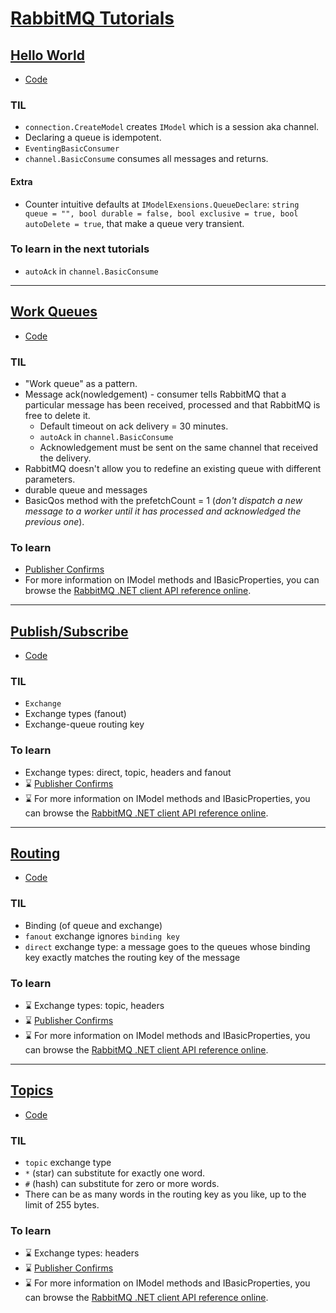 # [RabbitMQ Tutorials](https://www.rabbitmq.com/getstarted.html)

## [Hello World](https://www.rabbitmq.com/tutorials/tutorial-one-dotnet.html)
* [Code](./HelloWorld)

### TIL
* `connection.CreateModel` creates `IModel` which is a session aka channel.
* Declaring a queue is idempotent.
* `EventingBasicConsumer`
* `channel.BasicConsume` consumes all messages and returns.

#### Extra
* Counter intuitive defaults at `IModelExensions.QueueDeclare`: `string queue = "", bool durable = false, bool exclusive = true, bool autoDelete = true`, that make a queue very transient.

### To learn in the next tutorials
* `autoAck` in `channel.BasicConsume`

---

## [Work Queues](https://www.rabbitmq.com/tutorials/tutorial-two-dotnet.html)
* [Code](./WorkQueues)

### TIL
* "Work queue" as a pattern.
* Message ack(nowledgement) - consumer tells RabbitMQ that a particular message has been received, processed and that RabbitMQ is free to delete it.
  * Default timeout on ack delivery = 30 minutes.
  * `autoAck` in `channel.BasicConsume`
  * Acknowledgement must be sent on the same channel that received the delivery.
* RabbitMQ doesn't allow you to redefine an existing queue with different parameters.
* durable queue and messages
* BasicQos method with the prefetchCount = 1 (*don't dispatch a new message to a worker until it has processed and acknowledged the previous one*).

### To learn
* [Publisher Confirms](https://www.rabbitmq.com/confirms.html)
* For more information on IModel methods and IBasicProperties, you can browse the [RabbitMQ .NET client API reference online](https://rabbitmq.github.io/rabbitmq-dotnet-client/api/RabbitMQ.Client.html).

---

## [Publish/Subscribe](https://www.rabbitmq.com/tutorials/tutorial-three-dotnet.html)
* [Code](./PublishSubscribe)

### TIL
* `Exchange`
* Exchange types (fanout)
* Exchange-queue routing key

### To learn
* Exchange types: direct, topic, headers and fanout
* ⌛ [Publisher Confirms](https://www.rabbitmq.com/confirms.html)
* ⌛ For more information on IModel methods and IBasicProperties, you can browse the [RabbitMQ .NET client API reference online](https://rabbitmq.github.io/rabbitmq-dotnet-client/api/RabbitMQ.Client.html).


---

## [Routing](https://www.rabbitmq.com/tutorials/tutorial-four-dotnet.html)
* [Code](./Routing)

### TIL
* Binding (of queue and exchange)
* `fanout` exchange ignores `binding key`
* `direct` exchange type: a message goes to the queues whose binding key exactly matches the routing key of the message

### To learn
* ⌛ Exchange types: topic, headers
* ⌛ [Publisher Confirms](https://www.rabbitmq.com/confirms.html)
* ⌛ For more information on IModel methods and IBasicProperties, you can browse the [RabbitMQ .NET client API reference online](https://rabbitmq.github.io/rabbitmq-dotnet-client/api/RabbitMQ.Client.html).


---

## [Topics](https://www.rabbitmq.com/tutorials/tutorial-five-dotnet.html)
* [Code](./Topics)

### TIL
* `topic` exchange type
* `*` (star) can substitute for exactly one word.
* `#` (hash) can substitute for zero or more words.
* There can be as many words in the routing key as you like, up to the limit of 255 bytes.

### To learn
* ⌛ Exchange types: headers
* ⌛ [Publisher Confirms](https://www.rabbitmq.com/confirms.html)
* ⌛ For more information on IModel methods and IBasicProperties, you can browse the [RabbitMQ .NET client API reference online](https://rabbitmq.github.io/rabbitmq-dotnet-client/api/RabbitMQ.Client.html).

